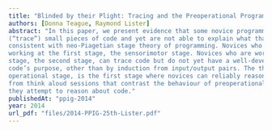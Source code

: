 ```yaml
---
title: "Blinded by their Plight: Tracing and the Preoperational Programmer"
authors: [Donna Teague, Raymond Lister]
abstract: "In this paper, we present evidence that some novice programmers have the ability to hand execute
(“trace”) small pieces of code and yet are not able to explain what that code does. That evidence is
consistent with neo-Piagetian stage theory of programming. Novices who cannot trace code are
working at the first stage, the sensorimotor stage. Novices who are working at the preoperational
stage, the second stage, can trace code but do not yet have a well-developed ability to reason about the
code’s purpose, other than by induction from input/output pairs. The third stage, the concrete
operational stage, is the first stage where novices can reliably reason about code. We present data
from think aloud sessions that contrast the behaviour of preoperational and concrete students while
they attempt to reason about code."
publishedAt: "ppig-2014"
year: 2014
url_pdf: "files/2014-PPIG-25th-Lister.pdf"
---
```

